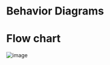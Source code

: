 # Behavior Diagrams
# Flow chart

![image](https://user-images.githubusercontent.com/101013962/161129536-0ee0aedb-77b3-45bd-a131-df0313b3dfaa.png)

   



